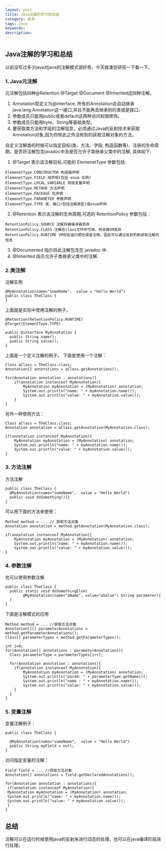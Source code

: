 ```yaml
---
layout: post
title: Java注解的学习和总结
category: 技术
tags: Java
keywords: 
description: 
---
```

## Java注解的学习和总结

以前没写过多少java对java的注解模式很好奇，今天就凑空研究一下看一下。
### 1. Java元注解
元注解包括四种@Retention @Target @Document @Inherited这四种注解。
1. Annotation型定义为@interface, 所有的Annotation会自动继承java.lang.Annotation这一接口,并且不能再去继承别的类或是接口。
2. 参数成员只能用public或者default这两种访问权限修饰。
3. 参数成员只能用byte、String等基础类型。
4. 要获取类方法和字段的注解信息，必须通过Java的反射技术来获取Annotation对象,因为你除此之外没有别的获取注解对象的方法。

自定义注解类的时候可以指定目标(类、方法、字段, 构造函数等)、注册的生命周期，是否将注解包含javadoc中及是否允许子类继承父类中的注解, 具体如下:

1. @Target 表示该注解目标,可能的 ElemenetType 参数包括: 
  ```
  ElemenetType.CONSTRUCTOR 构造器声明
  ElemenetType.FIELD 域声明(包括 enum 实例) 
  ElemenetType.LOCAL_VARIABLE 局部变量声明 
  ElemenetType.METHOD 方法声明 
  ElemenetType.PACKAGE 包声明 
  ElemenetType.PARAMETER 参数声明 
  ElemenetType.TYPE 类，接口(包括注解类型)或enum声明
  ```  
2. @Retention 表示该注解的生命周期,可选的 RetentionPolicy 参数包括：

  ```
  RetentionPolicy.SOURCE 注解将被编译器丢弃 
  RetentionPolicy.CLASS 注解在class文件中可用，但会被VM丢弃 
  RetentionPolicy.RUNTIME VM将在运行期也保留注释，因此可以通过反射机制读取注解的信息
  ```
3. @Documented 指示将此注解包含在 javadoc 中.
4. @Inherited 指示允许子类继承父类中的注解.

### 2.类注解
注解实例
```
@MyAnnotation(name="someName",  value = "Hello World")
public class TheClass {
}
```
上面就是实际中使用注解的例子。
```
@Retention(RetentionPolicy.RUNTIME)
@Target(ElementType.TYPE)

public @interface MyAnnotation {
  public String name();
  public String value();
}
```
上面是一个定义注解的例子。
下面是使用一个注解：
```
Class aClass = TheClass.class;
Annotation[] annotations = aClass.getAnnotations();

for(Annotation annotation : annotations){
    if(annotation instanceof MyAnnotation){
        MyAnnotation myAnnotation = (MyAnnotation) annotation;
        System.out.println("name: " + myAnnotation.name());
        System.out.println("value: " + myAnnotation.value());
    }
}
```
另外一种使用方法：
```
Class aClass = TheClass.class;
Annotation annotation = aClass.getAnnotation(MyAnnotation.class);

if(annotation instanceof MyAnnotation){
    MyAnnotation myAnnotation = (MyAnnotation) annotation;
    System.out.println("name: " + myAnnotation.name());
    System.out.println("value: " + myAnnotation.value());
}
```
### 3. 方法注解
方法注解
```
public class TheClass {
  @MyAnnotation(name="someName",  value = "Hello World")
  public void doSomething(){}
}
```  
可以用下面的方法来使用：
```
Method method = ... // 获取方法对象
Annotation annotation = method.getAnnotation(MyAnnotation.class);

if(annotation instanceof MyAnnotation){
    MyAnnotation myAnnotation = (MyAnnotation) annotation;
    System.out.println("name: " + myAnnotation.name());
    System.out.println("value: " + myAnnotation.value());
}
```  
### 4. 参数注解
也可以使用参数注解
```
public class TheClass {
  public static void doSomethingElse(
        @MyAnnotation(name="aName", value="aValue") String parameter){
  }
}
```
下面是注解模式的应用  
```
Method method = ... //获取方法对象
Annotation[][] parameterAnnotations = method.getParameterAnnotations();
Class[] parameterTypes = method.getParameterTypes();

int i=0;
for(Annotation[] annotations : parameterAnnotations){
  Class parameterType = parameterTypes[i++];

  for(Annotation annotation : annotations){
    if(annotation instanceof MyAnnotation){
        MyAnnotation myAnnotation = (MyAnnotation) annotation;
        System.out.println("param: " + parameterType.getName());
        System.out.println("name : " + myAnnotation.name());
        System.out.println("value: " + myAnnotation.value());
    }
  }
}
```  
### 5. 变量注解
变量注解例子：
```
public class TheClass {

  @MyAnnotation(name="someName",  value = "Hello World")
  public String myField = null;
}
```  
访问指定变量的注解：
```
Field field = ... //获取方法对象
Annotation[] annotations = field.getDeclaredAnnotations();

for(Annotation annotation : annotations){
 if(annotation instanceof MyAnnotation){
 MyAnnotation myAnnotation = (MyAnnotation) annotation;
 System.out.println("name: " + myAnnotation.name());
 System.out.println("value: " + myAnnotation.value());
 }
}
```  
## 总结

注解可以在运行时候使用java的反射来进行动态的处理，也可以在java编译阶段进行处理。





